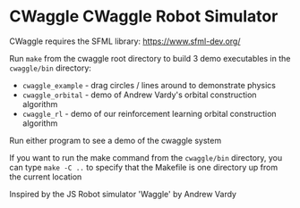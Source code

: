 # CWaggle CWaggle Robot Simulator

CWaggle requires the SFML library: https://www.sfml-dev.org/

Run `make` from the cwaggle root directory to build 3 demo executables in the `cwaggle/bin` directory:

- `cwaggle_example` - drag circles / lines around to demonstrate physics
- `cwaggle_orbital` - demo of Andrew Vardy's orbital construction algorithm
- `cwaggle_rl` - demo of our reinforcement learning orbital construction algorithm

Run either program to see a demo of the cwaggle system

If you want to run the make command from the `cwaggle/bin` directory, you can type `make -C ..` to specify that the Makefile is one directory up from the current location

Inspired by the JS Robot simulator 'Waggle' by Andrew Vardy
